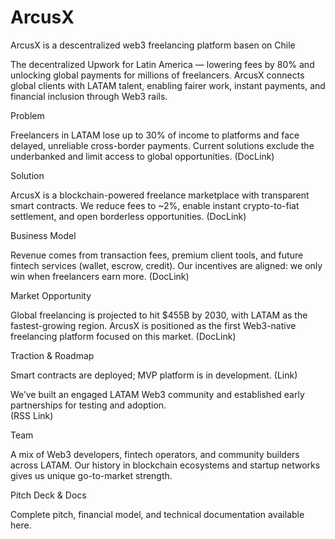 # ArcusX

ArcusX is a descentralized web3 freelancing platform basen on Chile

The decentralized Upwork for Latin America — lowering fees by 80% and unlocking global payments for millions of freelancers.
ArcusX connects global clients with LATAM talent, enabling fairer work, instant payments, and financial inclusion through Web3 rails. 

Problem

Freelancers in LATAM lose up to 30% of income to platforms and face delayed, unreliable cross-border payments.
Current solutions exclude the underbanked and limit access to global opportunities. (DocLink)

Solution

ArcusX is a blockchain-powered freelance marketplace with transparent smart contracts.
We reduce fees to ~2%, enable instant crypto-to-fiat settlement, and open borderless opportunities. (DocLink)

Business Model

Revenue comes from transaction fees, premium client tools, and future fintech services (wallet, escrow, credit).
Our incentives are aligned: we only win when freelancers earn more. (DocLink)

Market Opportunity

Global freelancing is projected to hit $455B by 2030, with LATAM as the fastest-growing region.
ArcusX is positioned as the first Web3-native freelancing platform focused on this market. (DocLink)

Traction & Roadmap

Smart contracts are deployed; MVP platform is in development. (Link)

We’ve built an engaged LATAM Web3 community and established early partnerships for testing and adoption.                    
(RSS Link)

Team

A mix of Web3 developers, fintech operators, and community builders across LATAM.
Our history in blockchain ecosystems and startup networks gives us unique go-to-market strength. 

Pitch Deck & Docs

Complete pitch, financial model, and technical documentation available here.
